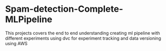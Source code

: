 # Spam-detection-Complete-MLPipeline
This projects covers the end to end understanding creating ml pipeline with different experiments using dvc for experiment tracking and data versioning using AWS
